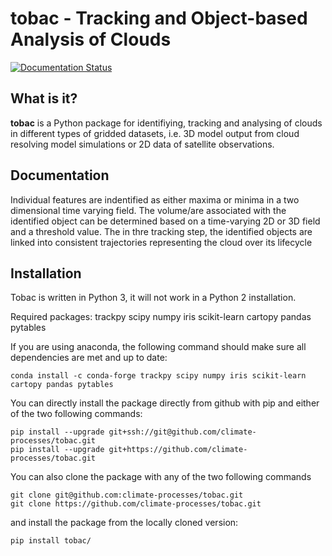 tobac - Tracking and Object-based Analysis of Clouds
======
[![Documentation Status](https://readthedocs.org/projects/tobac/badge/?version=latest)](https://tobac.readthedocs.io/en/latest/?badge=latest)

What is it?
-----------

**tobac** is a Python package for identifiying, tracking and analysing of clouds in different types of gridded datasets, i.e. 3D model output from cloud resolving model simulations or 2D data of satellite observations.

Documentation
-------------
Individual features are indentified as either maxima or minima in a two dimensional time varying field.
The volume/are associated with the identified object can be determined based on a time-varying 2D or 3D field and a threshold value. The in thre tracking step, the identified objects are linked into consistent trajectories representing the cloud over its lifecycle

Installation
------------
Tobac is written in Python 3, it will not work in a Python 2 installation.

Required packages: trackpy scipy numpy iris scikit-learn cartopy pandas pytables 

If you are using anaconda, the following command should make sure all dependencies are met and up to date:
```
conda install -c conda-forge trackpy scipy numpy iris scikit-learn cartopy pandas pytables 
```
You can directly install the package directly from github with pip and either of the two following commands:
```
pip install --upgrade git+ssh://git@github.com/climate-processes/tobac.git
pip install --upgrade git+https://github.com/climate-processes/tobac.git
```

You can also clone the package with any of the two following commands
```
git clone git@github.com:climate-processes/tobac.git
git clone https://github.com/climate-processes/tobac.git
```
and install the package from the locally cloned version:
```
pip install tobac/
```
